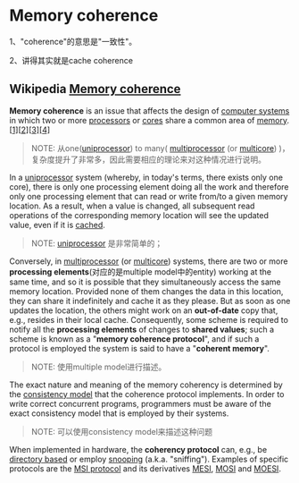 # Memory coherence

1、"coherence"的意思是"一致性"。

2、讲得其实就是cache coherence

## Wikipedia [Memory coherence](https://infogalactic.com/info/Memory_coherence)

**Memory coherence** is an issue that affects the design of [computer systems](https://infogalactic.com/info/Computer_system) in which two or more [processors](https://infogalactic.com/info/Central_processing_unit) or [cores](https://infogalactic.com/info/Multi_core) share a common area of [memory](https://infogalactic.com/info/Memory_(computers)).[[1\]](https://infogalactic.com/info/Memory_coherence#cite_note-censier98-1)[[2\]](https://infogalactic.com/info/Memory_coherence#cite_note-smith82-2)[[3\]](https://infogalactic.com/info/Memory_coherence#cite_note-li89-3)[[4\]](https://infogalactic.com/info/Memory_coherence#cite_note-stenstrom90-4)

> NOTE:  从one([uniprocessor](https://infogalactic.com/info/Uniprocessor)) to many( [multiprocessor](https://infogalactic.com/info/Multiprocessor) (or [multicore](https://infogalactic.com/info/Multi_core)) )，复杂度提升了非常多，因此需要相应的理论来对这种情况进行说明。

In a [uniprocessor](https://infogalactic.com/info/Uniprocessor) system (whereby, in today's terms, there exists only one core), there is only one processing element doing all the work and therefore only one processing element that can read or write from/to a given memory location. As a result, when a value is changed, all subsequent read operations of the corresponding memory location will see the updated value, even if it is [cached](https://infogalactic.com/info/Cache_(computing)).

> NOTE: [uniprocessor](https://infogalactic.com/info/Uniprocessor) 是非常简单的；

Conversely, in [multiprocessor](https://infogalactic.com/info/Multiprocessor) (or [multicore](https://infogalactic.com/info/Multi_core)) systems, there are two or more **processing elements**(对应的是multiple model中的entity) working at the same time, and so it is possible that they simultaneously access the same memory location. Provided none of them changes the data in this location, they can share it indefinitely and cache it as they please. But as soon as one updates the location, the others might work on an **out-of-date** copy that, e.g., resides in their local cache. Consequently, some scheme is required to notify all the **processing elements** of changes to **shared values**; such a scheme is known as a "**memory coherence protocol**", and if such a protocol is employed the system is said to have a "**coherent memory**".

> NOTE: 使用multiple model进行描述。

The exact nature and meaning of the memory coherency is determined by the [consistency model](https://infogalactic.com/info/Consistency_model) that the coherence protocol implements. In order to write correct concurrent programs, programmers must be aware of the exact consistency model that is employed by their systems.

> NOTE: 可以使用consistency model来描述这种问题

When implemented in hardware, the **coherency protocol** can, e.g., be [directory based](https://infogalactic.com/info/Directory-based_coherence_protocols) or employ [snooping](https://infogalactic.com/info/Bus_sniffing) (a.k.a. "sniffing"). Examples of specific protocols are the [MSI protocol](https://infogalactic.com/info/MSI_protocol) and its derivatives [MESI](https://infogalactic.com/info/MESI_protocol), [MOSI](https://infogalactic.com/info/MOSI_protocol) and [MOESI](https://infogalactic.com/info/MOESI_protocol).
